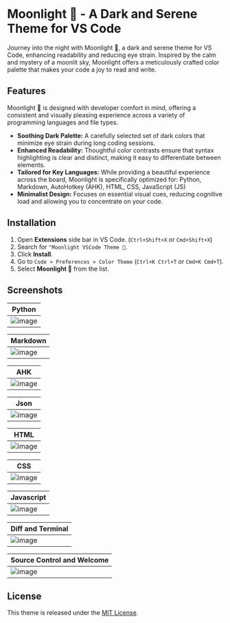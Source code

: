 # Moonlight 🌌 - A Dark and Serene Theme for VS Code

Journey into the night with Moonlight 🌌, a dark and serene theme for VS Code, enhancing readability and reducing eye strain. Inspired by the calm and mystery of a moonlit sky, Moonlight offers a meticulously crafted color palette that makes your code a joy to read and write.

## Features

Moonlight 🌌 is designed with developer comfort in mind, offering a consistent and visually pleasing experience across a variety of programming languages and file types.

- **Soothing Dark Palette:** A carefully selected set of dark colors that minimize eye strain during long coding sessions.
- **Enhanced Readability:** Thoughtful color contrasts ensure that syntax highlighting is clear and distinct, making it easy to differentiate between elements.
- **Tailored for Key Languages:** While providing a beautiful experience across the board, Moonlight is specifically optimized for: Python, Markdown, AutoHotkey (AHK), HTML, CSS, JavaScript (JS)
- **Minimalist Design:** Focuses on essential visual cues, reducing cognitive load and allowing you to concentrate on your code.

## Installation

1.  Open **Extensions** side bar in VS Code. (`Ctrl+Shift+X` or `Cmd+Shift+X`)
2.  Search for `"Moonlight VSCode Theme 🌌`.
3.  Click **Install**.
4.  Go to `Code > Preferences > Color Theme` (`Ctrl+K Ctrl+T` or `Cmd+K Cmd+T`).
5.  Select **Moonlight 🌌** from the list.

## Screenshots

| Python                                                                                                        |
| ------------------------------------------------------------------------------------------------------------- |
| ![image](https://raw.githubusercontent.com/v-amorim/moonlight-vscode-theme/refs/heads/main/assets/python.png) |

| Markdown                                                                                                        |
| --------------------------------------------------------------------------------------------------------------- |
| ![image](https://raw.githubusercontent.com/v-amorim/moonlight-vscode-theme/refs/heads/main/assets/markdown.png) |

| AHK                                                                                                        |
| ---------------------------------------------------------------------------------------------------------- |
| ![image](https://raw.githubusercontent.com/v-amorim/moonlight-vscode-theme/refs/heads/main/assets/ahk.png) |

| Json                                                                                                        |
| ----------------------------------------------------------------------------------------------------------- |
| ![image](https://raw.githubusercontent.com/v-amorim/moonlight-vscode-theme/refs/heads/main/assets/json.png) |

| HTML                                                                                                        |
| ----------------------------------------------------------------------------------------------------------- |
| ![image](https://raw.githubusercontent.com/v-amorim/moonlight-vscode-theme/refs/heads/main/assets/html.png) |

| CSS                                                                                                        |
| ---------------------------------------------------------------------------------------------------------- |
| ![image](https://raw.githubusercontent.com/v-amorim/moonlight-vscode-theme/refs/heads/main/assets/css.png) |

| Javascript                                                                                                        |
| ----------------------------------------------------------------------------------------------------------------- |
| ![image](https://raw.githubusercontent.com/v-amorim/moonlight-vscode-theme/refs/heads/main/assets/javascript.png) |

| Diff and Terminal                                                                                                    |
| -------------------------------------------------------------------------------------------------------------------- |
| ![image](https://raw.githubusercontent.com/v-amorim/moonlight-vscode-theme/refs/heads/main/assets/diff_terminal.png) |

| Source Control and Welcome                                                                                                   |
| ---------------------------------------------------------------------------------------------------------------------------- |
| ![image](https://raw.githubusercontent.com/v-amorim/moonlight-vscode-theme/refs/heads/main/assets/sourcecontrol_welcome.png) |

## License

This theme is released under the [MIT License](https://github.com/v-amorim/moonlight-vscode-theme/blob/main/LICENSE).
